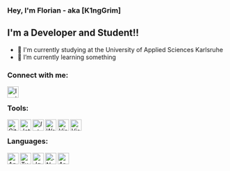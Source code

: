 ### Hey, I'm Florian - aka [K1ngGrim]

## I'm a Developer and Student!!

- 🔭 I'm currently studying at the University of Applied Sciences Karlsruhe
- 🌱 I’m currently learning something

### Connect with me:
[<img align="left" alt="Instagram" width="26px" src="https://upload.wikimedia.org/wikipedia/commons/e/e7/Instagram_logo_2016.svg"/>][instagram]
<br/>

[comment]: # ([website]: https://www.florians-krasse-abenteuer.de/)
[instagram]: https://www.instagram.com/florii.ksr/

### Tools:
<i class="devicon-adonisjs-original">
    <img align="left" alt="GitHub" width="26px" src="https://cdn.jsdelivr.net/gh/devicons/devicon/icons/github/github-original.svg"/>
    <img align="left" alt="JetBrains" width="26px" src="https://cdn.jsdelivr.net/gh/devicons/devicon/icons/jetbrains/jetbrains-original.svg" />
    <img align="left" alt="IntelliJ" width="26px" src="https://cdn.jsdelivr.net/gh/devicons/devicon/icons/intellij/intellij-original.svg"/>
    <img align="left" alt="Webstorm" width="26px" src="https://cdn.jsdelivr.net/gh/devicons/devicon/icons/webstorm/webstorm-original.svg" />
    <img align="left" alt="Visual Studio Code" width="26px" src="https://cdn.jsdelivr.net/gh/devicons/devicon/icons/vscode/vscode-original.svg"/>
    <img align="left" alt="Visual Studio" width="26px" src="https://cdn.jsdelivr.net/gh/devicons/devicon/icons/visualstudio/visualstudio-plain.svg" />
    
</i>
<br/>

### Languages:
<i class="devicon-adonisjs-original">
    <img align="left" alt= "Angular" width="26px" src="https://cdn.jsdelivr.net/gh/devicons/devicon/icons/angularjs/angularjs-original.svg"/>
    <img align="left" alt="TypeScript" width="26px" src="https://cdn.jsdelivr.net/gh/devicons/devicon/icons/typescript/typescript-original.svg" />
    <img align="left" alt="Java" width="26px" src="https://cdn.jsdelivr.net/gh/devicons/devicon/icons/java/java-original.svg"/>
    <img align="left" alt=".Net Core" width="26px" src="https://cdn.jsdelivr.net/gh/devicons/devicon/icons/dotnetcore/dotnetcore-original.svg" />
    <img align="left" alt="Arduino" width="26px" src="https://cdn.jsdelivr.net/gh/devicons/devicon/icons/arduino/arduino-original-wordmark.svg" />
</i>
